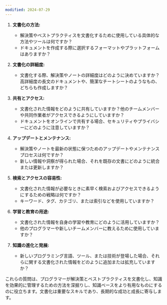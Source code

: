 ```yaml
---
modified: 2024-07-29
---
```

1. **文書化の方法:**
   - 解決策やベストプラクティスを文書化するために使用している具体的な方法やツールは何ですか？
   - ドキュメントを作成する際に選択するフォーマットやプラットフォームはありますか？

2. **文書化の詳細度:**
   - 文書化する際、解決策やノートの詳細度はどのように決めていますか？高詳細度の長文のドキュメントや、簡潔なチートシートのようなもの、どちらも作成しますか？

3. **共有とアクセス:**
   - 文書化された情報をどのように共有していますか？他のチームメンバーや共同作業者がアクセスできるようにしていますか？
   - ドキュメントをオンラインで共有する場合、セキュリティやプライバシーにどのように注意していますか？

4. **アップデートとメンテナンス:**
   - 解決策やノートを最新の状態に保つためのアップデートやメンテナンスプロセスは何ですか？
   - 新しい情報や洞察が得られた場合、それを既存の文書にどのように統合または更新しますか？

5. **検索とアクセスの容易性:**
   - 文書化された情報が必要なときに素早く検索およびアクセスできるようにするための戦略は何ですか？
   - キーワード、タグ、カテゴリ、または索引などを使用していますか？

6. **学習と教育の用途:**
   - 文書化された情報を自身の学習や教育にどのように活用していますか？
   - 他のプログラマーや新しいチームメンバーに教えるために使用していますか？

7. **知識の進化と発展:**
   - 新しいプログラミング言語、ツール、または技術が登場した場合、それらに関する文書化された情報をどのように追加または拡充していますか？

これらの質問は、プログラマーが解決策とベストプラクティスを文書化し、知識を効果的に管理するための方法を深掘りし、知識ベースをより有用なものにするのに役立ちます。文書化は重要なスキルであり、長期的な成功と成長に寄与します。
